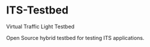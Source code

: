 # ITS-Testbed
Virtual Traffic Light Testbed

Open Source hybrid testbed for testing ITS applications. 
